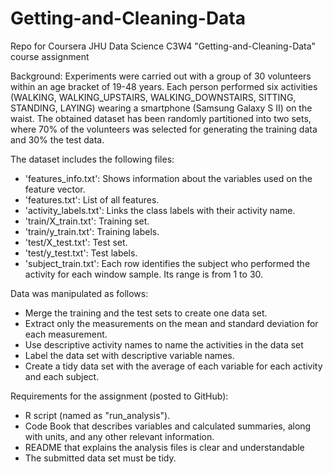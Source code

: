 # Getting-and-Cleaning-Data
Repo for Coursera JHU Data Science C3W4 "Getting-and-Cleaning-Data" course assignment

Background: Experiments were carried out with a group of 30 volunteers within an age bracket of 19-48 years. Each person performed six activities (WALKING, WALKING_UPSTAIRS, WALKING_DOWNSTAIRS, SITTING, STANDING, LAYING) wearing a smartphone (Samsung Galaxy S II) on the waist. The obtained dataset has been randomly partitioned into two sets, where 70% of the volunteers was selected for generating the training data and 30% the test data.

The dataset includes the following files:
- 'features_info.txt': Shows information about the variables used on the feature vector.
- 'features.txt': List of all features.
- 'activity_labels.txt': Links the class labels with their activity name.
- 'train/X_train.txt': Training set.
- 'train/y_train.txt': Training labels.
- 'test/X_test.txt': Test set.
- 'test/y_test.txt': Test labels.
- 'subject_train.txt': Each row identifies the subject who performed the activity for each window sample. Its range is from 1 to 30. 

Data was manipulated as follows:
- Merge the training and the test sets to create one data set.
- Extract only the measurements on the mean and standard deviation for each measurement.
- Use descriptive activity names to name the activities in the data set
- Label the data set with descriptive variable names.
- Create a tidy data set with the average of each variable for each activity and each subject.

Requirements for the assignment (posted to GitHub):
- R script (named as "run_analysis").
- Code Book that describes variables and calculated summaries, along with units, and any other relevant information.
- README that explains the analysis files is clear and understandable
- The submitted data set must be tidy.
